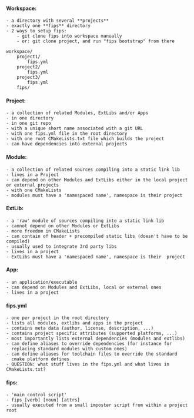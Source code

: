 
#### Workspace:
    - a directory with several **projects**
    - exactly one **fips** directory
    - 2 ways to setup fips:
        - git clone fips into workspace manually
        - or: git clone project, and run "fips bootstrap" from there
    
```
workspace/
    project1/
        fips.yml
    project2/
        fips.yml
    project3/
        fips.yml
    fips/
```

#### Project:
    - a collection of related Modules, ExtLibs and/or Apps
    - in one directory
    - in one git repo
    - with a unique short name associated with a git URL
    - with one fips.yml file in the root directory 
    - with one root CMakeLists.txt file which builds the project
    - can have dependencies into external projects

#### Module:
    - a collection of related sources compiling into a static link lib
    - lives in a Project
    - can depend on other Modules and ExtLibs either in the local project or external projects
    - with one CMakeLists
    - modules must have a 'namespaced name', namespace is their project

#### ExtLib:
    - a 'raw' module of sources compiling into a static link lib
    - cannot depend on other Modules or ExtLibs
    - more freedom in CMakeLists
    - can contain of header + precompiled static libs (doesn't have to be compiled)
    - usually used to integrate 3rd party libs
    - lives in a project
    - ExtLibs must have a 'namespaced name', namespace is their  project

#### App:
    - an application/executable
    - can depend on Modules and ExtLibs, local or external ones
    - lives in a project

#### fips.yml
    - one per project in the root directory
    - lists all modules, extlibs and apps in the project
    - contains meta data (author, license, description, ...)
    - contains project specific attributes (supported platforms, ...)
    - most importantly lists external dependencies (modules and extlibs)
    - can define aliases to override dependencies (for instance for 
      replacing standard modules with custom ones)
    - can define aliases for toolchain files to override the standard
      cmake platform defines
    - QUESTION: what stuff lives in the fips.yml and what lives in CMakeLists.txt?

#### fips:
    - 'main control script'
    - fips [verb] [noun] [attrs]
    - usually executed from a small imposter script from within a project root

      

 
